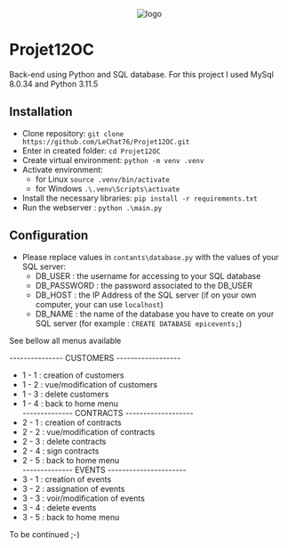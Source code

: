 <p align="center">
    <img alt="logo" src="https://github.com/LeChat76/Projet12OC/assets/119883313/d65dd94f-dacd-450c-aaf2-83b1533e5b55">
</p>

# Projet12OC
Back-end using Python and SQL database.
For this project I used MySql 8.0.34 and Python 3.11.5

## Installation
* Clone repository: `git clone https://github.com/LeChat76/Projet12OC.git`  
* Enter in created folder: `cd Projet12OC`  
* Create virtual environment: `python -m venv .venv`  
* Activate environment:  
    * for Linux `source .venv/bin/activate`  
    * for Windows `.\.venv\Scripts\activate`  
* Install the necessary libraries: `pip install -r requirements.txt` 
* Run the webserver : `python .\main.py` 

## Configuration
* Please replace values in `contants\database.py` with the values of your SQL server:
    * DB_USER     : the username for accessing to your SQL database
    * DB_PASSWORD : the password associated to the DB_USER
    * DB_HOST     : the IP Address of the SQL server (if on your own computer, your can use `localhost`)
    * DB_NAME     : the name of the database you have to create on your SQL server (for example : `CREATE DATABASE epicevents;`)

See bellow all menus available
  
--------------- CUSTOMERS ------------------
* 1 - 1 : creation of customers
* 1 - 2 : vue/modification of customers
* 1 - 3 : delete customers
* 1 - 4 : back to home menu  
-------------- CONTRACTS -------------------
* 2 - 1 : creation of contracts
* 2 - 2 : vue/modification of contracts
* 2 - 3 : delete contracts
* 2 - 4 : sign contracts
* 2 - 5 : back to home menu  
-------------- EVENTS ----------------------
* 3 - 1 : creation of events
* 3 - 2 : assignation of events
* 3 - 3 : voir/modification of events
* 3 - 4 : delete events
* 3 - 5 : back to home menu  

To be continued ;-)

